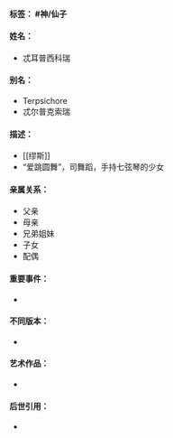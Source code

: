 #### 标签： #神/仙子
#### 姓名：
- 忒耳普西科瑞
#### 别名：
- Terpsichore
- 忒尔普克索瑞
#### 描述：
- [[缪斯]]
- “爱跳圆舞”，司舞蹈，手持七弦琴的少女
#### 亲属关系：
- 父亲
- 母亲
- 兄弟姐妹
- 子女
- 配偶
#### 重要事件：
- 
#### 不同版本：
- 
#### 艺术作品：
- 
#### 后世引用：
- 